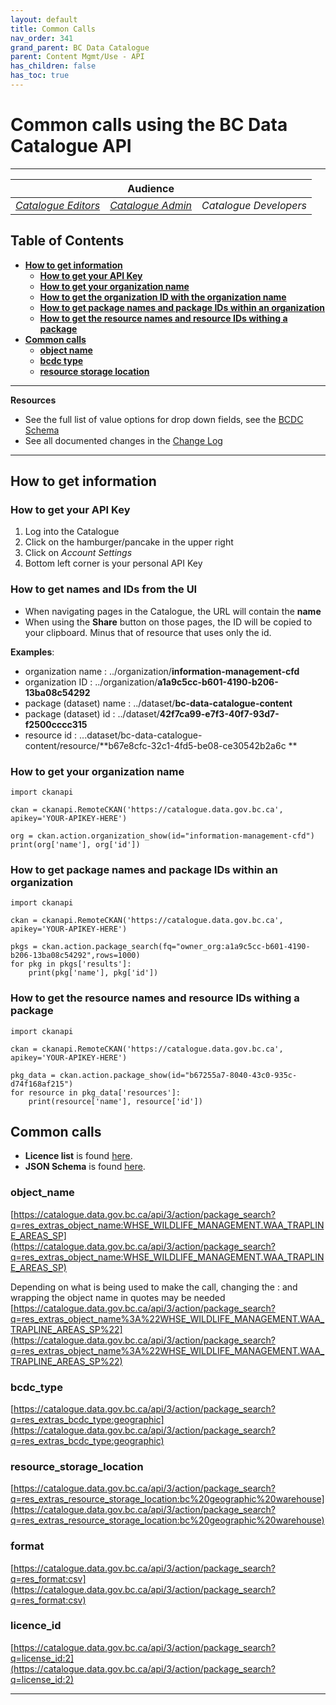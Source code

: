 ```yaml
---
layout: default
title: Common Calls
nav_order: 341
grand_parent: BC Data Catalogue
parent: Content Mgmt/Use - API
has_children: false
has_toc: true
---
```


# **Common calls using the BC Data Catalogue API**

-------------

||**Audience** | |
|:---:|:---:|:---:|
| [*Catalogue Editors*](../glossary.html#metadata_editor) | [*Catalogue Admin*](../glossary.html#metadata_admin) | *Catalogue Developers* |

## Table of Contents
+ [**How to get information**](#how-to-get-information)
    + [**How to get your API Key**](#how-to-get-your-api-key)
    + [**How to get your organization name**](#how-to-get-you-organiation-guid)
    + [**How to get the organization ID with the organization name**](#how-to-get-the-organization-id-with-the-organization-name)
    + [**How to get package names and package IDs within an organization**](#how-to-get-package-names-and-package-ids-within-an-organization)
    + [**How to get the resource names and resource IDs withing a package**](#how-to-get-the-resource-names-and-resource-ids-withing-a-package)
+ [**Common calls**](#common-calls)
    + [**object name**](#object_name)
    + [**bcdc type**](#bcdc_type)
    + [**resource storage location**](#resource_storage_location)

-----------------------
**Resources**
+ See the full list of value options for drop down fields, see the [BCDC Schema](https://catalogue.data.gov.bc.ca/api/3/action/scheming_dataset_schema_show?type=bcdc_dataset)
+ See all documented changes in the [Change Log](https://github.com/bcgov/ckan-ui/blob/master/pages/beta_schema_changes.md#application-resource-level-changes)

-----------------------
## How to get information

### How to get your API Key
1. Log into the Catalogue
1. Click on the hamburger/pancake in the upper right
2. Click on *Account Settings*
3. Bottom left corner is your personal API Key

### How to get names and IDs from the UI

+ When navigating pages in the Catalogue, the URL will contain the **name**
+ When using the **Share** button on those pages, the ID will be copied to your clipboard. Minus that of resource that uses only the id.

**Examples**:
 + organization name : ../organization/**information-management-cfd**
 + organization ID : ../organization/**a1a9c5cc-b601-4190-b206-13ba08c54292**
 + package (dataset) name : ../dataset/**bc-data-catalogue-content**
 + package (dataset) id : ../dataset/**42f7ca99-e7f3-40f7-93d7-f2500cccc315**
 + resource id : ...dataset/bc-data-catalogue-content/resource/**b67e8cfc-32c1-4fd5-be08-ce30542b2a6c
**
### How to get your organization name

```
import ckanapi

ckan = ckanapi.RemoteCKAN('https://catalogue.data.gov.bc.ca', apikey='YOUR-APIKEY-HERE')

org = ckan.action.organization_show(id="information-management-cfd")
print(org['name'], org['id'])
```

### How to get package names and package IDs within an organization
```
import ckanapi

ckan = ckanapi.RemoteCKAN('https://catalogue.data.gov.bc.ca', apikey='YOUR-APIKEY-HERE')

pkgs = ckan.action.package_search(fq="owner_org:a1a9c5cc-b601-4190-b206-13ba08c54292",rows=1000)
for pkg in pkgs['results']:
    print(pkg['name'], pkg['id'])

```

### How to get the resource names and resource IDs withing a package
```
import ckanapi

ckan = ckanapi.RemoteCKAN('https://catalogue.data.gov.bc.ca', apikey='YOUR-APIKEY-HERE')

pkg_data = ckan.action.package_show(id="b67255a7-8040-43c0-935c-d74f168af215")
for resource in pkg_data['resources']:
    print(resource['name'], resource['id'])
```

## Common calls

+ **Licence list** is found [here](https://licenses-bcdc.data.gov.bc.ca/bcdc_licenses.json).
+ **JSON Schema** is found [here](https://catalogue.data.gov.bc.ca/api/3/action/scheming_dataset_schema_show?type=bcdc_dataset).

### object_name
[https://catalogue.data.gov.bc.ca/api/3/action/package_search?q=res_extras_object_name:WHSE_WILDLIFE_MANAGEMENT.WAA_TRAPLINE_AREAS_SP](https://catalogue.data.gov.bc.ca/api/3/action/package_search?q=res_extras_object_name:WHSE_WILDLIFE_MANAGEMENT.WAA_TRAPLINE_AREAS_SP)

Depending on what is being used to make the call, changing the : and wrapping the object name in quotes may be needed
[https://catalogue.data.gov.bc.ca/api/3/action/package_search?q=res_extras_object_name%3A%22WHSE_WILDLIFE_MANAGEMENT.WAA_TRAPLINE_AREAS_SP%22](https://catalogue.data.gov.bc.ca/api/3/action/package_search?q=res_extras_object_name%3A%22WHSE_WILDLIFE_MANAGEMENT.WAA_TRAPLINE_AREAS_SP%22)


### bcdc_type
[https://catalogue.data.gov.bc.ca/api/3/action/package_search?q=res_extras_bcdc_type:geographic](https://catalogue.data.gov.bc.ca/api/3/action/package_search?q=res_extras_bcdc_type:geographic)

### resource_storage_location
[https://catalogue.data.gov.bc.ca/api/3/action/package_search?q=res_extras_resource_storage_location:bc%20geographic%20warehouse](https://catalogue.data.gov.bc.ca/api/3/action/package_search?q=res_extras_resource_storage_location:bc%20geographic%20warehouse)

### format
[https://catalogue.data.gov.bc.ca/api/3/action/package_search?q=res_format:csv](https://catalogue.data.gov.bc.ca/api/3/action/package_search?q=res_format:csv)

### licence_id
[https://catalogue.data.gov.bc.ca/api/3/action/package_search?q=license_id:2](https://catalogue.data.gov.bc.ca/api/3/action/package_search?q=license_id:2)


-------------------------------------------------------
